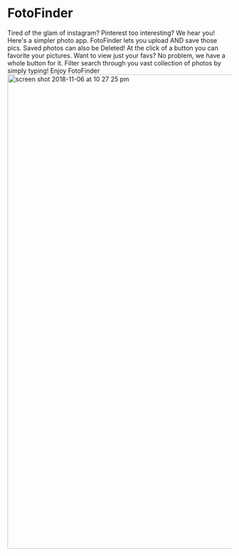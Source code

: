 # FotoFinder

Tired of the glam of instagram? Pinterest too interesting? We hear you! Here's a simpler photo app.
FotoFinder lets you upload AND save those pics. Saved photos can also be Deleted! At the click of a button you can favorite your pictures.
Want to view just your favs? No problem, we have a whole button for it. Filter search through you vast collection of photos by simply typing!
Enjoy FotoFinder
<img width="1066" alt="screen shot 2018-11-06 at 10 27 25 pm" src="https://user-images.githubusercontent.com/41968928/48112324-3cf8e280-e213-11e8-9d68-b186f5ac096b.png">
